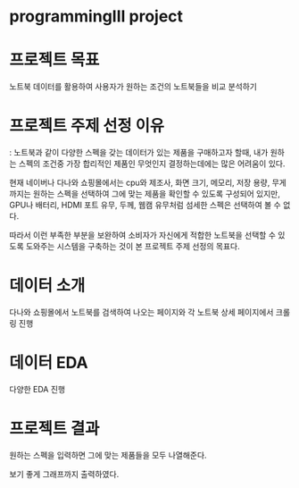 # programmingIII project

# 프로젝트 목표

노트북 데이터를 활용하여 사용자가 원하는 조건의 노트북들을 비교 분석하기

# 프로젝트 주제 선정 이유

: 노트북과 같이 다양한 스펙을 갖는 데이터가 있는 제품을 구매하고자 할때,
내가 원하는 스펙의 조건중 가장 합리적인 제품인 무엇인지 결정하는데에는 많은 어려움이 있다.

현재 네이버나 다나와 쇼핑몰에서는 cpu와 제조사, 화면 크기, 메모리, 저장 용량, 무게까지는 원하는 스펙을 선택하여
그에 맞는 제품을 확인할 수 있도록 구성되어 있지만, GPU나 배터리, HDMI 포트 유무, 두께, 웹캠 유무처럼
섬세한 스펙은 선택하여 볼 수 없다.

따라서 이런 부족한 부분을 보완하여 소비자가 자신에게 적합한 노트북을 선택할 수 있도록
도와주는 시스템을 구축하는 것이 본 프로젝트 주제 선정의 목표다.

# 데이터 소개

다나와 쇼핑몰에서 노트북를 검색하여 나오는 페이지와 각 노트북 상세 페이지에서 크롤링 진행

# 데이터 EDA

다양한 EDA 진행

# 프로젝트 결과

원하는 스펙을 입력하면 그에 맞는 제품들을 모두 나열해준다.

보기 좋게 그래프까지 출력하였다.
